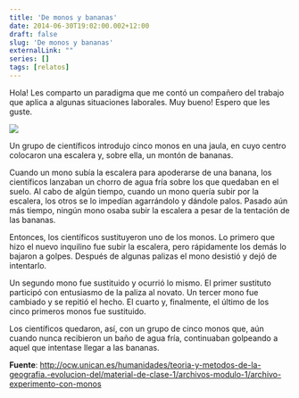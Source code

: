 ```yaml
---
title: 'De monos y bananas'
date: 2014-06-30T19:02:00.002+12:00
draft: false
slug: 'De monos y bananas'
externalLink: ""
series: []
tags: [relatos]
---
```


Hola! Les comparto un paradigma que me contó un compañero del trabajo que aplica a algunas situaciones laborales. Muy bueno! Espero que les guste.  
  

[![](http://2.bp.blogspot.com/-ek2NlUlqXFw/U7ELJdJ7Q8I/AAAAAAAAZng/eqEfNzIelk8/s1600/rpFnx.png)](http://2.bp.blogspot.com/-ek2NlUlqXFw/U7ELJdJ7Q8I/AAAAAAAAZng/eqEfNzIelk8/s1600/rpFnx.png)

Un grupo de científicos introdujo cinco monos en una jaula, en cuyo centro colocaron una escalera y, sobre ella, un montón de bananas.  

Cuando un mono subía la escalera para apoderarse de una banana, los científicos lanzaban un chorro de agua fría sobre los que quedaban en el suelo. Al cabo de algún tiempo, cuando un mono quería subir por la escalera, los otros se lo impedían agarrándolo y dándole palos. Pasado aún más tiempo, ningún mono osaba subir la escalera a pesar de la tentación de las bananas.

Entonces, los científicos sustituyeron uno de los monos. Lo primero que hizo el nuevo inquilino fue subir la escalera, pero rápidamente los demás lo bajaron a golpes. Después de algunas palizas el mono desistió y dejó de intentarlo.  

Un segundo mono fue sustituido y ocurrió lo mismo. El primer sustituto participó con entusiasmo de la paliza al novato. Un tercer mono fue cambiado y se repitió el hecho. El cuarto y, finalmente, el último de los cinco primeros monos fue sustituido.  

Los científicos quedaron, así, con un grupo de cinco monos que, aún cuando nunca recibieron un baño de agua fría, continuaban golpeando a aquel que intentase llegar a las bananas. 

__Fuente__: http://ocw.unican.es/humanidades/teoria-y-metodos-de-la-geografia.-evolucion-del/material-de-clase-1/archivos-modulo-1/archivo-experimento-con-monos